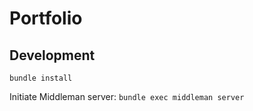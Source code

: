 # Portfolio
## Development
```bundle install```

Initiate Middleman server: ```bundle exec middleman server```
